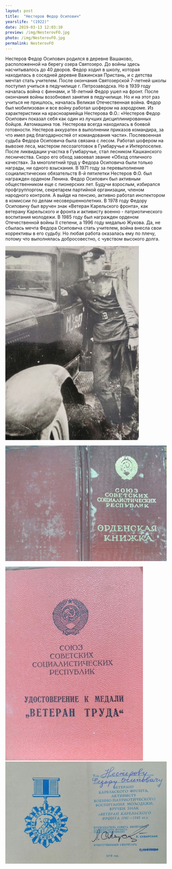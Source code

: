 ```yaml
---
layout: post
title:  "Нестеров Федор Осипович"
yearslife: "(1922)"
date: 2019-03-13 12:03:10
preview: /img/NesterovFO.jpg
photo: /img/NesterovFO.jpg
permalink: NesterovFO
---
```


Нестеров Федор Осипович родился в деревне Вашаково, расположенной на берегу озера Святозеро. До войны здесь насчитывалось до 40 дворов. Федор ходил в школу, которая находилась в соседней деревне Важинская Пристань, и с детства мечтал стать учителем. После окончания Святозерской 7-летней школы поступил учиться в педучилище г. Петрозаводска. Но в 1939 году началась война с финнами, и 18-летний Федор ушел на фронт. После окончания войны возобновил занятия в педучилище. Но и на этот раз учиться не пришлось, началась Великая Отечественная война. Федор был мобилизован и все войну работал шофером на аэродроме. Из характеристики на красноармейца Нестерова Ф.О.: «Нестеров Федор Осипович показал себя как один из лучших дисциплинированных бойцов. Автомашина тов. Нестерова всегда находилась в боевой готовности. Нестеров аккуратен в выполнении приказов командира, за что имел ряд благодарностей от командования части». Послевоенная судьба Федора Осиповича была связана с лесом. Работал шофером на вывозке леса, мастером лесозаготовок в Гумбаручье и Интерпоселке. После ликвидации участка в Гумбаручье, стал лесником Кашканского лесничества. Скоро его обход завоевал звание «Обход отличного качества». За многолетний труд у Федора Осиповича были только награды, ни одного взыскания. В 1971 году за перевыполнение социалистических обязательств 8-й пятилетки Нестеров Ф.О. был награжден орденом Ленина. Федор Осипович был активным общественником еще с пионерских лет. Будучи взрослым, избирался профгруппоргом, секретарем партийной организации, членом народного контроля. А выйдя на пенсию, активно работал инспектором в комиссии по делам несовершеннолетних. В 1978 году Федору Осиповичу был вручен знак «Ветеран Карельского фронта», как ветерану Карельского и фронта и активисту военно - патриотического воспитания молодежи. В 1985 году был награжден орденом Отечественной войны II степени, а 1996 году медалью Жукова.
Да, не сбылась мечта Федора Осиповича стать учителем, война внесла свои коррективы в его судьбу. Но любая работа оказалась ему по плечу, потому что выполнялась добросовестно, с чувством высокого долга.

[<img src="/img/NesterovFO2.jpg#thumbnail" alt="Нестеров Федор Осипович" title="Нестеров Федор Осипович">](/img/NesterovFO2.jpg)

[<img src="/img/ordenskayaknizhka.jpg#thumbnail" alt="Орденская книжка" title="Орденская книжка">](/img/ordenskayaknizhka.jpg)

[<img src="/img/ydostoverenie.jpg#thumbnail" alt="Удостоверение к медали 	&laquo;Ветеран труда&raquo;" title="Удостоверение к медали 	&laquo;Ветеран труда&raquo;">](/img/ydostoverenie.jpg)
[<img src="/img/VeteranKF.jpg#thumbnail" alt="Ветеран Карельского фронта" title="Ветеран Карельского фронта">](/img/VeteranKF.jpg)
